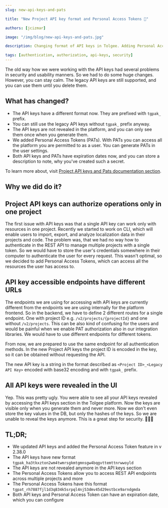 ```yaml
---
slug: new-api-keys-and-pats

title: "New Project API key format and Personal Access Tokens 🔑"

authors: [jcizmar]

image: "/img/blog/new-api-keys-and-pats.jpg"

description: Changing format of API keys in Tolgee. Adding Personal Access Tokens (PATs) which can access all the resources the user has access to.

tags: [authentication, authorization, api-keys, security]
---
```


The old way how we were working with the API keys had several problems in security and usability manners. So we had to
do some huge changes. However, you can stay calm. The legacy API keys are still supported, and you can use them until
you delete them.

<!--truncate-->

## What has changed?

- The API keys have a different format now. They are prefixed with `tgpak_` prefix.
- You can still use the legacy API keys without `tgpak_` prefix anyway.
- The API keys are not revealed in the platform, and you can only see them once when you generate them.
- We added Personal Access Tokens (PATs). With PATs you can access all the platform you are permitted to as a user.
  You can generate PATs in the user settings.
- Both API keys and PATs have expiration dates now, and you can store a description to note, why you've created such
  a secret.

To learn more about,
visit [Project API keys and Pats documentation section](/platform/account_settings/api_keys_and_pat_tokens).

## Why we did do it?

## Project API keys can authorize operations only in one project

The first issue with API keys was that a single API key can work only with resources in one project. Recently we started
to work on CLI, which will enable users to import, export, and analyze localization data in their projects and code. The
problem was, that we had no way how to authenticate in the REST API to manage multiple projects with a single token. So we
would have to store the user's credentials somewhere in their computer to authenticate the user for every request. This
wasn't optimal, so we decided to add Personal Access Tokens, which can access all the resources the user has access to.

## API key accessible endpoints have different URLs

The endpoints we are using for accessing with API keys are currently different from the endpoints we are using internally
for the platform frontend. So in the backend, we have to define 2 different routes for a single endpoint. One with
project ID e.g. `/v2/projects/{projectId}` and one without `/v2/projects`. This can be also kind of confusing for the
users and would be painful when we enable PAT authorization also in our integration libraries. We would have to use
different endpoints for different tokens.

From now, we are prepared to use the same endpoint for all authentication methods. In the new Project API keys the project
ID is encoded in the key, so it can be obtained without requesting the API.

The new API key is a string in the format described as `<Project ID>_<Legacy API Key>` encoded with base32 encoding and
with `tgpak_` prefix.

## All API keys were revealed in the UI

Yep. This was pretty ugly. You were able to see all your API keys revealed by accessing the API keys section in the
Tolgee platform. Now the keys are visible only when you generate them and never more. Now we don't even store the
key values in the DB, but only the hashes of the keys. So we are unable to reveal the keys anymore. This is a great step
for security. 🎉🎉🎉

## TL;DR;

- We updated API keys and added the Personal Access Token feature in v 2.38.0
- The API keys have new format `tgpak_ha3tkxzton2wm4twmrsgkmtgmnsgw4bqgvttemttnrwwoyld`
- The API keys are not revealed anymore in the API keys section
- The Personal Access Tokens allow you to access REST API endpoints across multiple projects and more
- The Personal Access Tokens have this format `tgpat_rh7887fjl1d3q834k5srpql4nj53dmv45d29estbce9arndgmda`
- Both API keys and Personal Access Token can have an expiration date, which you can configure
